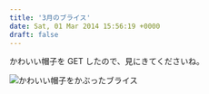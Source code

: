 ```yaml
---
title: '3月のブライス'
date: Sat, 01 Mar 2014 15:56:19 +0000
draft: false
---
```


かわいい帽子を GET したので、見にきてくださいね。 

![かわいい帽子をかぶったブライス](/images/2014/03/DSC_0882-e1393689320506-768x1024.jpg)
